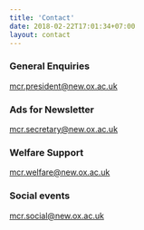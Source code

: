 ```yaml
---
title: 'Contact'
date: 2018-02-22T17:01:34+07:00
layout: contact
---
```


### General Enquiries 
[mcr.president@new.ox.ac.uk](mailto:mcr.president@new.ox.ac.uk)

### Ads for Newsletter
[mcr.secretary@new.ox.ac.uk](mailto:mcr.secretary@new.ox.ac.uk)

### Welfare Support 
[mcr.welfare@new.ox.ac.uk](mailto:mcr.welfare@new.ox.ac.uk)

### Social events
[mcr.social@new.ox.ac.uk](mailto:mcr.social@new.ox.ac.uk)